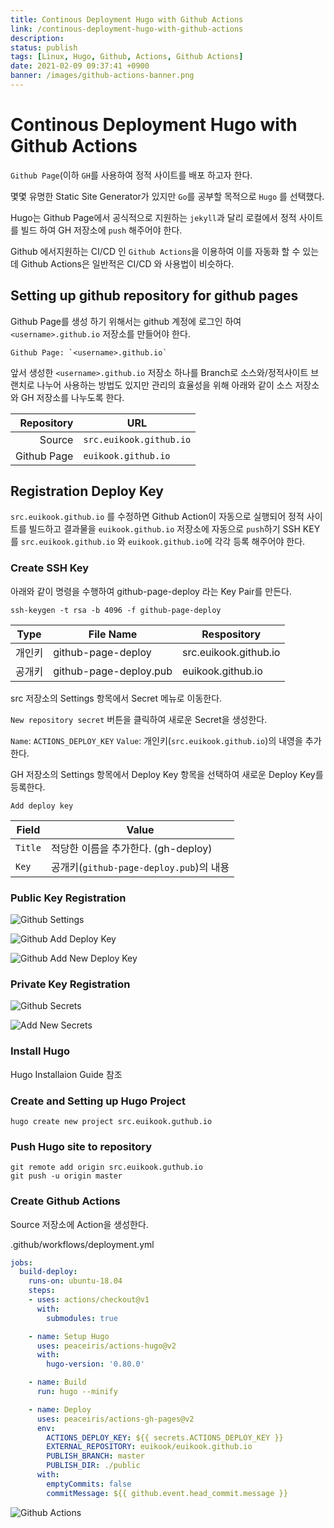 ```yaml
---
title: Continous Deployment Hugo with Github Actions
link: /continous-deployment-hugo-with-github-actions
description: 
status: publish
tags: [Linux, Hugo, Github, Actions, Github Actions]
date: 2021-02-09 09:37:41 +0900
banner: /images/github-actions-banner.png
---
```


# Continous Deployment Hugo with Github Actions

`Github Page`(이하 `GH`를 사용하여 정적 사이트를 배포 하고자 한다. 

몇몇 유명한 Static Site Generator가 있지만 `Go`를 공부할 목적으로 `Hugo` 를 선택했다.

Hugo는 Github Page에서 공식적으로 지원하는 `jekyll`과 달리 로컬에서 정적 사이트를 빌드 하여 GH 저장소에 `push` 해주어야 한다. 

Github 에서지원하는 CI/CD 인 `Github Actions`을 이용하여 이를 자동화 할 수 있는데 Github Actions은 일반적은 CI/CD 와 사용법이 비슷하다. 

## Setting up github repository for github pages 

Github Page를 생성 하기 위해서는 github 계정에 로그인 하여 `<username>.github.io` 저장소를 만들어야 한다.

    Github Page: `<username>.github.io`


앞서 생성한 `<username>.github.io` 저장소 하나를 Branch로 소스와/정적사이트 브랜치로 나누어 사용하는 방법도 있지만 관리의 효율성을 위해 아래와 같이 소스 저장소와 GH 저장소를 나누도록 한다. 


| Repository  | URL                     |
| ---:        | ---                     | 
| Source      | `src.euikook.github.io` |
| Github Page | `euikook.github.io`     |


## Registration Deploy Key 

`src.euikook.github.io` 를 수정하면 Github Action이 자동으로 실행되어 정적 사이트를 빌드하고 결과물을 `euikook.github.io` 저장소에 자동으로 `push`하기 SSH KEY를  `src.euikook.github.io` 와 `euikook.github.io`에 각각 등록 해주어야 한다.



### Create SSH Key

아래와 같이 명령을 수행하여 github-page-deploy 라는 Key Pair를 만든다.
```
ssh-keygen -t rsa -b 4096 -f github-page-deploy
```

| Type | File Name | Respository |
| ---  | ---       | ---         |
| 개인키 |  github-page-deploy | src.euikook.github.io |
| 공개키 | github-page-deploy.pub | euikook.github.io | 


src 저장소의 Settings 항목에서 Secret 메뉴로 이동한다. 

`New repository secret` 버튼을 클릭하여 새로운 Secret을 생성한다.

`Name`: `ACTIONS_DEPLOY_KEY`
`Value`: 개인키(`src.euikook.github.io`)의 내영을 추가한다.


GH 저장소의 Settings 항목에서 Deploy Key 항목을 선택하여 새로운 Deploy Key를 등록한다.

`Add deploy key`


| Field   | Value                                 |
| ---     | ---                                   |
| `Title` | 적당한 이름을 추가한다. (gh-deploy)       |
| `Key`   | 공개키(`github-page-deploy.pub`)의 내용 |


### Public Key Registration

![Github Settings](/images/github-settings.png)

![Github Add Deploy Key](/images/github-add-deploy-key.png)

![Github Add New Deploy Key](/images/github-add-new-deploy-key.png)


### Private Key Registration

![Github Secrets](/images/github-secrets.png)

![Add New Secrets](/images/github-add-new-secrets.png)



### Install Hugo
Hugo Installaion Guide 참조

### Create and Setting up Hugo Project

```
hugo create new project src.euikook.guthub.io
```

### Push Hugo site to repository

```
git remote add origin src.euikook.guthub.io
git push -u origin master
```


### Create Github Actions

Source 저장소에 Action을 생성한다. 

.github/workflows/deployment.yml



```yml
jobs:
  build-deploy:
    runs-on: ubuntu-18.04
    steps:
    - uses: actions/checkout@v1
      with:
        submodules: true

    - name: Setup Hugo
      uses: peaceiris/actions-hugo@v2
      with:
        hugo-version: '0.80.0'

    - name: Build
      run: hugo --minify

    - name: Deploy
      uses: peaceiris/actions-gh-pages@v2
      env:
        ACTIONS_DEPLOY_KEY: ${{ secrets.ACTIONS_DEPLOY_KEY }}
        EXTERNAL_REPOSITORY: euikook/euikook.github.io
        PUBLISH_BRANCH: master
        PUBLISH_DIR: ./public
      with:
        emptyCommits: false
        commitMessage: ${{ github.event.head_commit.message }}
```

![Github Actions](/images/github-actions.png)